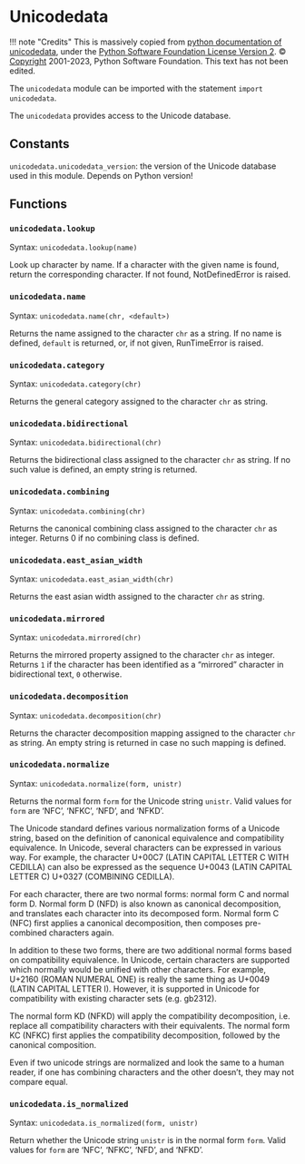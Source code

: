 # Unicodedata
!!! note "Credits"
    This is massively copied from [python documentation of unicodedata](https://docs.python.org/3/library/unicodedata.html), under the [Python Software Foundation License Version 2](https://www.python.org/download/releases/2.0/license/). © [Copyright](https://docs.python.org/3/copyright.html) 2001-2023, Python Software Foundation. This text has not been edited.

The `unicodedata` module can be imported with the statement `import unicodedata`.

The `unicodedata` provides access to the Unicode database.

## Constants
`unicodedata.unicodedata_version`: the version of the Unicode database used in this module. Depends on Python version!

## Functions
### `unicodedata.lookup`

Syntax: `unicodedata.lookup(name)`

Look up character by name. If a character with the given name is found, return the corresponding character. If not found, NotDefinedError is raised.

### `unicodedata.name`

Syntax: `unicodedata.name(chr, <default>)`

Returns the name assigned to the character `chr` as a string. If no name is defined, `default` is returned, or, if not given, RunTimeError is raised.

### `unicodedata.category`

Syntax: `unicodedata.category(chr)`

Returns the general category assigned to the character `chr` as string.

### `unicodedata.bidirectional`

Syntax: `unicodedata.bidirectional(chr)`

Returns the bidirectional class assigned to the character `chr` as string. If no such value is defined, an empty string is returned.

### `unicodedata.combining`

Syntax: `unicodedata.combining(chr)`

Returns the canonical combining class assigned to the character `chr` as integer. Returns 0 if no combining class is defined.

### `unicodedata.east_asian_width`

Syntax: `unicodedata.east_asian_width(chr)`

Returns the east asian width assigned to the character `chr` as string.

### `unicodedata.mirrored`

Syntax: `unicodedata.mirrored(chr)`

Returns the mirrored property assigned to the character `chr` as integer. Returns `1` if the character has been identified as a “mirrored” character in bidirectional text, `0` otherwise.

### `unicodedata.decomposition`

Syntax: `unicodedata.decomposition(chr)`

Returns the character decomposition mapping assigned to the character `chr` as string. An empty string is returned in case no such mapping is defined.

### `unicodedata.normalize`

Syntax: `unicodedata.normalize(form, unistr)`

Returns the normal form `form` for the Unicode string `unistr`. Valid values for `form` are ‘NFC’, ‘NFKC’, ‘NFD’, and ‘NFKD’.

The Unicode standard defines various normalization forms of a Unicode string, based on the definition of canonical equivalence and compatibility equivalence. In Unicode, several characters can be expressed in various way. For example, the character U+00C7 (LATIN CAPITAL LETTER C WITH CEDILLA) can also be expressed as the sequence U+0043 (LATIN CAPITAL LETTER C) U+0327 (COMBINING CEDILLA).

For each character, there are two normal forms: normal form C and normal form D. Normal form D (NFD) is also known as canonical decomposition, and translates each character into its decomposed form. Normal form C (NFC) first applies a canonical decomposition, then composes pre-combined characters again.

In addition to these two forms, there are two additional normal forms based on compatibility equivalence. In Unicode, certain characters are supported which normally would be unified with other characters. For example, U+2160 (ROMAN NUMERAL ONE) is really the same thing as U+0049 (LATIN CAPITAL LETTER I). However, it is supported in Unicode for compatibility with existing character sets (e.g. gb2312).

The normal form KD (NFKD) will apply the compatibility decomposition, i.e. replace all compatibility characters with their equivalents. The normal form KC (NFKC) first applies the compatibility decomposition, followed by the canonical composition.

Even if two unicode strings are normalized and look the same to a human reader, if one has combining characters and the other doesn’t, they may not compare equal.

### `unicodedata.is_normalized`

Syntax: `unicodedata.is_normalized(form, unistr)`

Return whether the Unicode string `unistr` is in the normal form `form`. Valid values for `form` are ‘NFC’, ‘NFKC’, ‘NFD’, and ‘NFKD’.
